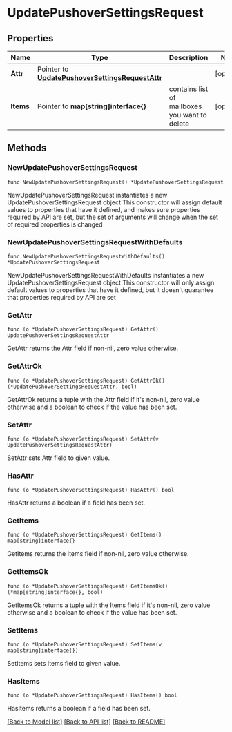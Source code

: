 # UpdatePushoverSettingsRequest

## Properties

Name | Type | Description | Notes
------------ | ------------- | ------------- | -------------
**Attr** | Pointer to [**UpdatePushoverSettingsRequestAttr**](UpdatePushoverSettingsRequestAttr.md) |  | [optional] 
**Items** | Pointer to **map[string]interface{}** | contains list of mailboxes you want to delete | [optional] 

## Methods

### NewUpdatePushoverSettingsRequest

`func NewUpdatePushoverSettingsRequest() *UpdatePushoverSettingsRequest`

NewUpdatePushoverSettingsRequest instantiates a new UpdatePushoverSettingsRequest object
This constructor will assign default values to properties that have it defined,
and makes sure properties required by API are set, but the set of arguments
will change when the set of required properties is changed

### NewUpdatePushoverSettingsRequestWithDefaults

`func NewUpdatePushoverSettingsRequestWithDefaults() *UpdatePushoverSettingsRequest`

NewUpdatePushoverSettingsRequestWithDefaults instantiates a new UpdatePushoverSettingsRequest object
This constructor will only assign default values to properties that have it defined,
but it doesn't guarantee that properties required by API are set

### GetAttr

`func (o *UpdatePushoverSettingsRequest) GetAttr() UpdatePushoverSettingsRequestAttr`

GetAttr returns the Attr field if non-nil, zero value otherwise.

### GetAttrOk

`func (o *UpdatePushoverSettingsRequest) GetAttrOk() (*UpdatePushoverSettingsRequestAttr, bool)`

GetAttrOk returns a tuple with the Attr field if it's non-nil, zero value otherwise
and a boolean to check if the value has been set.

### SetAttr

`func (o *UpdatePushoverSettingsRequest) SetAttr(v UpdatePushoverSettingsRequestAttr)`

SetAttr sets Attr field to given value.

### HasAttr

`func (o *UpdatePushoverSettingsRequest) HasAttr() bool`

HasAttr returns a boolean if a field has been set.

### GetItems

`func (o *UpdatePushoverSettingsRequest) GetItems() map[string]interface{}`

GetItems returns the Items field if non-nil, zero value otherwise.

### GetItemsOk

`func (o *UpdatePushoverSettingsRequest) GetItemsOk() (*map[string]interface{}, bool)`

GetItemsOk returns a tuple with the Items field if it's non-nil, zero value otherwise
and a boolean to check if the value has been set.

### SetItems

`func (o *UpdatePushoverSettingsRequest) SetItems(v map[string]interface{})`

SetItems sets Items field to given value.

### HasItems

`func (o *UpdatePushoverSettingsRequest) HasItems() bool`

HasItems returns a boolean if a field has been set.


[[Back to Model list]](../README.md#documentation-for-models) [[Back to API list]](../README.md#documentation-for-api-endpoints) [[Back to README]](../README.md)


